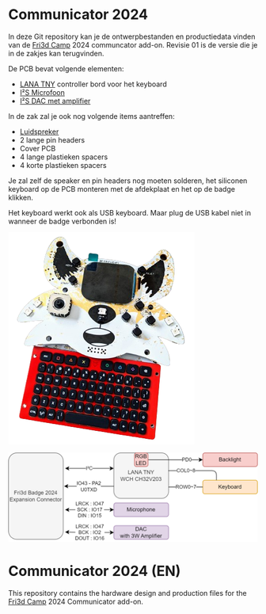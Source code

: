 # Communicator 2024
In deze Git repository kan je de ontwerpbestanden en productiedata vinden van de [Fri3d Camp](https://fri3d.be/) 2024 communcator add-on. Revisie 01 is de versie die je in de zakjes kan terugvinden.

De PCB bevat volgende elementen:

- [LANA TNY](https://phyx.be/LANA_TNY/) controller bord voor het keyboard
- [I²S Microfoon](Datasheets/MIC.pdf)
- [I²S DAC met amplifier](Datasheets/AMP.pdf)

In de zak zal je ook nog volgende items aantreffen:

- [Luidspreker](Datasheets/SPK.pdf)
- 2 lange pin headers
- Cover PCB
- 4 lange plastieken spacers
- 4 korte plastieken spacers

Je zal zelf de speaker en pin headers nog moeten solderen, het siliconen keyboard op de PCB monteren met de afdekplaat en het op de badge klikken.

Het keyboard werkt ook als USB keyboard. Maar plug de USB kabel niet in wanneer de badge verbonden is!

![Communicator 2024 00 Prototype](Media/Prototype.png)

![Communicator 2024 01 blockdiagram](Media/blockdiagram.png)


# Communicator 2024 (EN)
This repository contains the hardware design and production files for the [Fri3d Camp](https://fri3d.be/en/) 2024 Communicator add-on.


